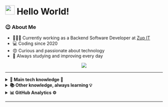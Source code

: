 <h1><img src="https://emojis.slackmojis.com/emojis/images/1531849430/4246/blob-sunglasses.gif?1531849430" width="30"/> Hello World! </h1>

### 😉 About Me

- 👨🏾‍💻 Currently working as a Backend Software Developer at [Zup IT](https://www.zup.com.br/) 
- 💻 Coding since 2020 
- 😍 Curious and passionate about technology 
- 🚀 Always studying and improving every day 
 

<p align="center">
  <a href="https://www.linkedin.com/in/idnilsonmoraisjr/"><img src="https://img.shields.io/badge/linkedin-%230077B5.svg?&style=for-the-badge&logo=linkedin&logoColor=white" />
  </a>
</p>

<hr/>

<details>
  <summary><b>🔧 Main tech knowledge 🔨</b></summary>
  <br/>

![Java](https://img.shields.io/badge/JAVA-007396.svg?&style=flat&logo=java&logoColor=white)
![Spring](https://img.shields.io/badge/SPRING-6DB33F.svg?&style=flat&logo=spring&logoColor=white)
![Hibernate](https://img.shields.io/badge/HIBERNATE-121011.svg?&style=flat&logo=red-hat&logoColor=white)
![Git](https://img.shields.io/badge/GIT-%23F05033.svg?&style=flat&logo=git&logoColor=white)
![GitHub](https://img.shields.io/badge/GITHUB-%23121011.svg?&style=flat&logo=github&logoColor=white)
![Docker](https://img.shields.io/badge/DOCKER-2496ED.svg?&style=flat&logo=docker&logoColor=white)
![MySQL](https://img.shields.io/badge/-MySQL-blue?&logo=mysql&logoColor=white)
![Maven](https://img.shields.io/badge/MAVEN-C71A36.svg?&style=flat&logo=apache-maven)
![REST API](https://img.shields.io/badge/REST-02569B.svg?&style=flat&logo=rest&logoColor=white)
</details>


<details>
  <summary><b> 📚 Other knowledge, always learning 💡</b></summary>
  <br/>

![Kotlin](https://img.shields.io/badge/KOTLIN-0095D5.svg?&style=flat&logo=kotlin&logoColor=white)
![Kafka](https://img.shields.io/badge/APACHE%20KAFKA-231F20.svg?&style=flat&logo=apache-kafka&logoColor=white)
![Python](https://img.shields.io/badge/PYTHON-3776AB.svg?&style=flat&logo=python&logoColor=white)
![HTML5](https://img.shields.io/badge/HTML5-E34F26.svg?&style=flat&logo=html5&logoColor=white)
![CSS3](https://img.shields.io/badge/CSS3-%231572B6.svg?&style=flat&logo=css3&logoColor=white)
![JavaScript](https://img.shields.io/badge/JAVASCRIPT-323330.svg?&style=flat&logo=javascript&logoColor=%23F7DF1E)
</details>

<details>
  <summary><b>📊 GitHub  Analytics ⚙</b></summary>
  <br/>
    <p align="center">
        <img height="137px" src="https://github-readme-stats.vercel.app/api/top-langs/?username=idnilsonmoraisjr&layout=compactcount_private=true&theme=tokyonight" />
    </p>
    <p align="center">
        <img height="137px" src="https://github-readme-stats.vercel.app/api/?username=idnilsonmoraisjr&count_private=true&show_icons=true&theme=tokyonight" />
    </p>
    <p align="center">
        <img height="137px" src="https://github-readme-streak-stats.herokuapp.com/?user=idnilsonmoraisjr&hide_border=true&count_private=true&show_icons=true&hide_border=true&theme=tokyonight" />
    </p>
</details>

<hr/>
<br/>
